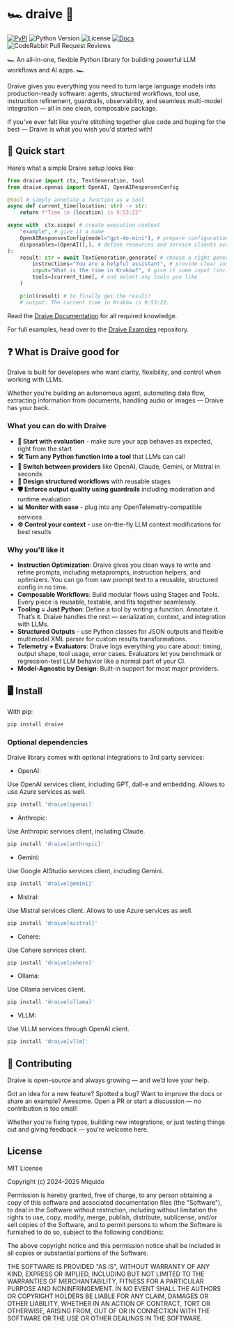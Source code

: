 # 🏎️ draive 🏁

[![PyPI](https://img.shields.io/pypi/v/draive)](https://pypi.org/project/draive/)
![Python Version](https://img.shields.io/badge/Python-3.13+-blue)
![License](https://img.shields.io/badge/License-MIT-green)
[![Docs](https://img.shields.io/badge/Documentation-yellow)](https://miquido.github.io/draive/)
![CodeRabbit Pull Request Reviews](https://img.shields.io/coderabbit/prs/github/miquido/draive?utm_source=oss&utm_medium=github&utm_campaign=miquido%2Fdraive&labelColor=171717&color=FF570A&link=https%3A%2F%2Fcoderabbit.ai&label=CodeRabbit+Reviews)

🏎️ An all-in-one, flexible Python library for building powerful LLM workflows and AI apps. 🏎️

Draive gives you everything you need to turn large language models into production-ready software:
agents, structured workflows, tool use, instruction refinement, guardrails, observability, and
seamless multi-model integration — all in one clean, composable package.

If you've ever felt like you’re stitching together glue code and hoping for the best — Draive is
what you wish you'd started with!

## 🚀 Quick start

Here’s what a simple Draive setup looks like:

```python
from draive import ctx, TextGeneration, tool
from draive.openai import OpenAI, OpenAIResponsesConfig

@tool # simply annotate a function as a tool
async def current_time(location: str) -> str:
    return f"Time in {location} is 9:53:22"

async with  ctx.scope( # create execution context
    "example", # give it a name
    OpenAIResponsesConfig(model="gpt-4o-mini"), # prepare configuration
    disposables=(OpenAI(),), # define resources and service clients available
):
    result: str = await TextGeneration.generate( # choose a right generation abstraction
        instructions="You are a helpful assistant", # provide clear instructions
        input="What is the time in Kraków?", # give it some input (including multimodal)
        tools=[current_time], # and select any tools you like
    )

    print(result) # to finally get the result!
    # output: The current time in Kraków is 9:53:22.
```

Read the [Draive Documentation](https://miquido.github.io/draive/) for all required knowledge.

For full examples, head over to the [Draive Examples](https://github.com/miquido/draive-examples)
repository.

## ❓ What is Draive good for

Draive is built for developers who want clarity, flexibility, and control when working with LLMs.

Whether you’re building an autonomous agent, automating data flow, extracting information from
documents, handling audio or images — Draive has your back.

### What you can do with Draive

- **🔁 Start with evaluation** - make sure your app behaves as expected, right from the start
- **🛠 Turn any Python function into a tool** that LLMs can call
- **🔄 Switch between providers** like OpenAI, Claude, Gemini, or Mistral in seconds
- **🧱 Design structured workflows** with reusable stages
- **🛡 Enforce output quality using guardrails** including moderation and runtime evaluation
- **📊 Monitor with ease** - plug into any OpenTelemetry-compatible services
- **⚙️ Control your context** - use on-the-fly LLM context modifications for best results

### Why you'll like it

- **Instruction Optimization**: Draive gives you clean ways to write and refine prompts, including
  metaprompts, instruction helpers, and optimizers. You can go from raw prompt text to a reusable,
  structured config in no time.
- **Composable Workflows**: Build modular flows using Stages and Tools. Every piece is reusable,
  testable, and fits together seamlessly.
- **Tooling = Just Python**: Define a tool by writing a function. Annotate it. That’s it. Draive
  handles the rest — serialization, context, and integration with LLMs.
- **Structured Outputs** - use Python classes for JSON outputs and flexible multimodal XML parser
  for custom results transformations.
- **Telemetry + Evaluators**: Draive logs everything you care about: timing, output shape, tool
  usage, error cases. Evaluators let you benchmark or regression-test LLM behavior like a normal
  part of your CI.
- **Model-Agnostic by Design**: Built-in support for most major providers.

## 🖥️ Install

With pip:

```bash
pip install draive
```

### Optional dependencies

Draive library comes with optional integrations to 3rd party services:

- OpenAI:

Use OpenAI services client, including GPT, dall-e and embedding. Allows to use Azure services as
well.

```bash
pip install 'draive[openai]'
```

- Anthropic:

Use Anthropic services client, including Claude.

```bash
pip install 'draive[anthropic]'
```

- Gemini:

Use Google AIStudio services client, including Gemini.

```bash
pip install 'draive[gemini]'
```

- Mistral:

Use Mistral services client. Allows to use Azure services as well.

```bash
pip install 'draive[mistral]'
```

- Cohere:

Use Cohere services client.

```bash
pip install 'draive[cohere]'
```

- Ollama:

Use Ollama services client.

```bash
pip install 'draive[ollama]'
```

- VLLM:

Use VLLM services through OpenAI client.

```bash
pip install 'draive[vllm]'
```

## 👷 Contributing

Draive is open-source and always growing — and we’d love your help.

Got an idea for a new feature? Spotted a bug? Want to improve the docs or share an example? Awesome.
Open a PR or start a discussion — no contribution is too small!

Whether you're fixing typos, building new integrations, or just testing things out and giving
feedback — you're welcome here.

## License

MIT License

Copyright (c) 2024-2025 Miquido

Permission is hereby granted, free of charge, to any person obtaining a copy of this software and
associated documentation files (the "Software"), to deal in the Software without restriction,
including without limitation the rights to use, copy, modify, merge, publish, distribute,
sublicense, and/or sell copies of the Software, and to permit persons to whom the Software is
furnished to do so, subject to the following conditions:

The above copyright notice and this permission notice shall be included in all copies or substantial
portions of the Software.

THE SOFTWARE IS PROVIDED "AS IS", WITHOUT WARRANTY OF ANY KIND, EXPRESS OR IMPLIED, INCLUDING BUT
NOT LIMITED TO THE WARRANTIES OF MERCHANTABILITY, FITNESS FOR A PARTICULAR PURPOSE AND
NONINFRINGEMENT. IN NO EVENT SHALL THE AUTHORS OR COPYRIGHT HOLDERS BE LIABLE FOR ANY CLAIM, DAMAGES
OR OTHER LIABILITY, WHETHER IN AN ACTION OF CONTRACT, TORT OR OTHERWISE, ARISING FROM, OUT OF OR IN
CONNECTION WITH THE SOFTWARE OR THE USE OR OTHER DEALINGS IN THE SOFTWARE.
